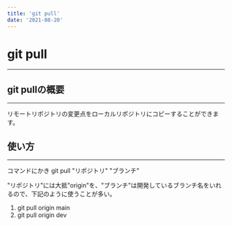```yaml
---
title: 'git pull'
date: '2021-08-20'
---
```


# git pull
---

## git pullの概要
---

リモートリポジトリの変更点をローカルリポジトリにコピーすることができます。

## 使い方
---
コマンドにかき
git pull "リポジトリ" "ブランチ"

"リポジトリ"には大抵"origin"を、"ブランチ"は開発しているブランチ名をいれるので、下記のように使うことが多い。

1. git pull origin main
2. git pull origin dev

